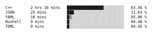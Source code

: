 <!--START_SECTION:waka-->

```txt
C++        2 hrs 16 mins   ████████████████░░░░░░░░░   63.56 %
JSON       25 mins         ███░░░░░░░░░░░░░░░░░░░░░░   11.63 %
YAML       10 mins         █▒░░░░░░░░░░░░░░░░░░░░░░░   05.06 %
Nushell    9 mins          █░░░░░░░░░░░░░░░░░░░░░░░░   04.48 %
TOML       9 mins          █░░░░░░░░░░░░░░░░░░░░░░░░   04.45 %
```

<!--END_SECTION:waka-->
